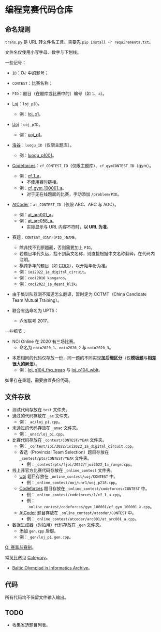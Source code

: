 # 编程竞赛代码仓库

## 命名规则

`trans.py` 是 URL 转文件名工具。需要先 `pip install -r requirements.txt`。

文件名仅使用小写字母、数字与下划线。

一些记号：

- `ID`：OJ 中的题号；
- `CONTEST`：比赛名称；
- `PID`：题目（在题库或比赛中的）编号（如 `1`、`a`）。

- [Loj](https://loj.ac/)：`loj_pID`。
  - 例：[loj_p1](https://loj.ac/p/1)。
- [Uoj](https://uoj.ac/)：`uoj_pID`。
  - 例：[uoj_p1](https://uoj.ac/problem/1)。
- [洛谷](https://www.luogu.com.cn/)：`luogu_ID`（仅限主题库）。
  - 例：[luogu_p1001](https://www.luogu.com.cn/problem/P1001)。
- [Codeforces](https://codeforces.com/)：`cf_CONTEST_ID`（仅限主题库）、`cf_gymCONTEST_ID`（gym）。
  - 例：[cf_1_a](https://codeforces.com/problemset/problem/1/A)。
    - 不使用赛时链接。
  - 例：[cf_gym_100001_a](https://codeforces.com/gym/100001/problem/A)。
    - 对于无在线题面的比赛，手动添加 `/problem/PID`。
- [AtCoder](https://atcoder.jp/)：`at_CONTEST_ID`（仅限 ABC、ARC 与 AGC）。 <!--TODO：其他类型比赛。-->
  - 例：[at_arc001_a](https://atcoder.jp/contests/arc001/tasks/arc001_1)。
  - 例：[at_arc058_a](https://atcoder.jp/contests/arc058/tasks/arc058_a)。
    - 实际显示与 URL 内容不符时，**以 URL 为准**。
- 赛题：`CONTEST_(DAY)(PID_)NAME`。
  - 除非找不到原题面，否则需要加上 `PID`。
  - 若题目年代久远，找不到英文名称，则直接根据中文名称翻译，在代码内注明。
  - 横跨多年的题目（如 [COCI](https://hsin.hr/coci/)），以开始年份为准。
  - 例：`ioi2022_1a_digital_circuit`。
  - 例：`ceoi2016_kangaroo`。
  - 例：`coci2022_1a_desni_klik`。

- 由于集训队互测不知道怎么翻译，暂时定为 CCTMT（China Candidate Team Mutual Training）。
- 联合省选命名为 UPTS：
  - 六省联考 2017。

一些细节：

- NOI Online 在 2020 有三场比赛。
  - 命名为 `noio2020_1`、`noio2020_2` 与 `noio2020_3`。

<!--TODO: 省选题。-->
<!--TODO：校内模拟赛。-->
<!--TODO：语言。-->

- 本质相同的代码仅存放一份，同一题的不同实现**加后缀区分**（仅**模板题**与**相差很大的解法**）。
  - 例：[loj_p104_fhq_treap](https://loj.ac/p/104) 与 [loj_p104_wblt](https://loj.ac/p/104)。

如果存在重题，需要放置多份代码。 <!--TODO：校内模拟赛。-->

## 文件存放

- 测试代码存放在 `test` 文件夹。
- 通过的代码存放在 `_ac` 文件夹。
  - 例：`_ac/loj_p1.cpp`。
- 未通过的代码存放在 `_unac` 文件夹。
  - 例：`_unac/loj_p1.cpp`。
- 比赛代码存放在 `_contest/CONTEST/YEAR` 文件夹。
  - 例：`_contest/ioi/2022/ioi2022_1a_digital_circuit.cpp`。
  - 省选（Provincial Team Selection）题目存放在 `_contest/pts/CONTEST/YEAR` 文件夹。
    - 例：`_contest/pts/fjoi/2022/fjoi2022_1a_range.cpp`。
- 线上非官方比赛代码存放在 `_online_contest` 文件夹。
  - [Uoj](https://uoj.ac/) 题目存放在 `_online_contest/uoj/CONTEST` 中。
    - 例：`_online_contest/uoj/unr1/uoj_p218.cpp`。
  - [Codeforces](https://codeforces.com/) 题目存放在 `_online_contest/codeforces/CONTEST` 中。
    - 例：`_online_contest/codeforces/1/cf_1_a.cpp`。
    - 例：`_online_contest/codeforces/gym_100001/cf_gym_100001_a.cpp`。
  - [AtCoder](https://atcoder.jp/) 题目存放在 `_online_contest/atcoder/CONTEST` 中。
    - 例：`_online_contest/atcoder/arc001/at_arc001_a.cpp`。
- 数据生成器（对拍用）代码存放在 `_gen` 文件夹。
  - 添加 `gen.cpp` 后缀。
  - 例：`_gen/loj_p1.gen.cpp`。

[OI 赛事与赛制](https://oi-wiki.org/contest/oi/)。

常见比赛见 [Category](http://qoj.ac/category/)。

- [Baltic Olympiad in Informatics Archive](https://boi.cses.fi/tasks.php)。

## 代码

所有代码均不保留文件输入输出。

## TODO

- 收集省选题目列表。

